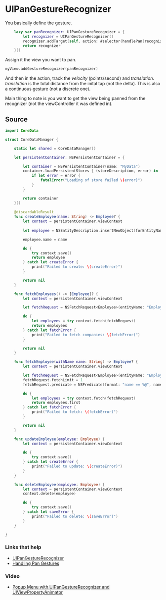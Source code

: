 # UIPanGestureRecognizer

You basically define the gesture.

```swift
    lazy var panRecognizer: UIPanGestureRecognizer = {
        let recognizer = UIPanGestureRecognizer()
        recognizer.addTarget(self, action: #selector(handlePan(recognizer:)))
        return recognizer
    }()
```

Assign it the view you want to pan.

```swift
myView.addGestureRecognizer(panRecognizer)
```

And then in the action, track the _velocity_ (points/second) and _translation_.
_translation_ is the total distance from the inital tap (not the delta). This is 
also a continuous gesture (not a discrete one).

Main thing to note is you want to get the view being panned from the recognizer (not the viewController it was defined in).

## Source

```swift
import CoreData

struct CoreDataManager {

    static let shared = CoreDataManager()

    let persistentContainer: NSPersistentContainer = {

        let container = NSPersistentContainer(name: "MyData")
        container.loadPersistentStores { (storeDescription, error) in
            if let error = error {
                fatalError("Loading of store failed \(error)")
            }
        }

        return container
    }()
    
    @discardableResult
    func createEmployee(name: String) -> Employee? {
        let context = persistentContainer.viewContext
        
        let employee = NSEntityDescription.insertNewObject(forEntityName: "Employee", into: context) as! Employee // NSManagedObject

        employee.name = name

        do {
            try context.save()
            return employee
        } catch let createError {
            print("Failed to create: \(createError)")
        }

        return nil
    }

    func fetchEmployees() -> [Employee]? {
        let context = persistentContainer.viewContext

        let fetchRequest = NSFetchRequest<Employee>(entityName: "Employee")

        do {
            let employees = try context.fetch(fetchRequest)
            return employees
        } catch let fetchError {
            print("Failed to fetch companies: \(fetchError)")
        }

        return nil
    }

    func fetchEmployee(withName name: String) -> Employee? {
        let context = persistentContainer.viewContext

        let fetchRequest = NSFetchRequest<Employee>(entityName: "Employee")
        fetchRequest.fetchLimit = 1
        fetchRequest.predicate = NSPredicate(format: "name == %@", name)

        do {
            let employees = try context.fetch(fetchRequest)
            return employees.first
        } catch let fetchError {
            print("Failed to fetch: \(fetchError)")
        }

        return nil
    }

    func updateEmployee(employee: Employee) {
        let context = persistentContainer.viewContext

        do {
            try context.save()
        } catch let createError {
            print("Failed to update: \(createError)")
        }
    }

    func deleteEmployee(employee: Employee) {
        let context = persistentContainer.viewContext
        context.delete(employee)

        do {
            try context.save()
        } catch let saveError {
            print("Failed to delete: \(saveError)")
        }
    }

}
```

### Links that help

- [UIPanGestureRecognizer](https://developer.apple.com/documentation/uikit/uipangesturerecognizer)
- [Handling Pan Gestures](https://developer.apple.com/documentation/uikit/touches_presses_and_gestures/handling_uikit_gestures/handling_pan_gestures)


### Video

- [Popup Menu with UIPanGestureRecognizer and UIViewPropertyAnimator](https://www.youtube.com/watch?v=K9EK3B_X4LM)

